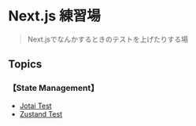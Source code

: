 # Next.js 練習場

> Next.jsでなんかするときのテストを上げたりする場

## Topics

### 【State Management】

- [Jotai Test](https://github.com/cixocs/next-practice-ground/tree/main/jotai-test)
- [Zustand Test](https://github.com/cixocs/next-practice-ground/tree/main/zustand-test)
